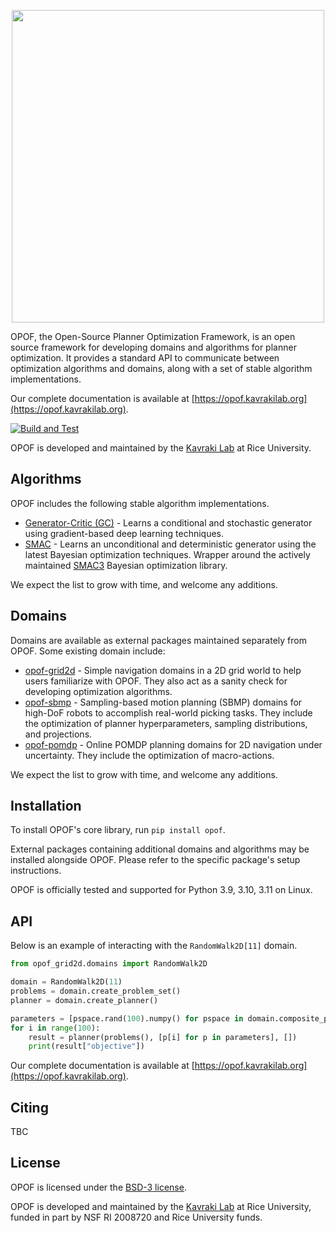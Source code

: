 <p align="center">
    <img src="https://github.com/opoframework/opof/blob/master/docs/_static/img/banner.svg?raw=true" width="500px"/>
</p>

OPOF, the Open-Source Planner Optimization Framework, is an open source framework for developing domains and algorithms for planner optimization. It provides a standard API to communicate between optimization algorithms and domains, along with a set of stable algorithm implementations. 

Our complete documentation is available at [https://opof.kavrakilab.org](https://opof.kavrakilab.org).

[![Build and Test](https://github.com/opoframework/opof/actions/workflows/build_and_test.yml/badge.svg)](https://github.com/opoframework/opof/actions/workflows/build_and_test.yml)

OPOF is developed and maintained by the [Kavraki Lab](https://kavrakilab.org) at Rice University.

## Algorithms

OPOF includes the following stable algorithm implementations. 

* [Generator-Critic (GC)](https://opof.kavrakilab.org/algorithms/GC.html) - Learns a conditional and stochastic generator using gradient-based deep learning techniques.
* [SMAC](https://opof.kavrakilab.org/algorithms/SMAC.html) - Learns an unconditional and deterministic generator using the latest Bayesian optimization techniques. Wrapper around the actively maintained [SMAC3](https://github.com/automl/SMAC3) Bayesian optimization library. 

We expect the list to grow with time, and welcome any additions.

## Domains

Domains are available as external packages maintained separately from OPOF. Some existing domain include:

* [opof-grid2d](https://github.com/opoframework/opof-grid2d) - Simple navigation domains in a 2D grid world to help users familiarize with OPOF. They also act as a sanity check for developing optimization algorithms.
* [opof-sbmp](https://github.com/opoframework/opof-sbmp) - Sampling-based motion planning (SBMP) domains for high-DoF robots to accomplish real-world picking tasks. They include the optimization of planner hyperparameters, sampling distributions, and projections.
* [opof-pomdp](https://github.com/opoframework/opof-pomdp) - Online POMDP planning domains for 2D navigation under uncertainty. They include the optimization of macro-actions.

We expect the list to grow with time, and welcome any additions.

## Installation

To install OPOF's core library, run `pip install opof`.

External packages containing additional domains and algorithms may be installed alongside OPOF. Please refer to the specific package's setup instructions.

OPOF is officially tested and supported for Python 3.9, 3.10, 3.11 on Linux.

## API
Below is an example of interacting with the `RandomWalk2D[11]` domain. 

```python
from opof_grid2d.domains import RandomWalk2D

domain = RandomWalk2D(11)
problems = domain.create_problem_set()
planner = domain.create_planner()

parameters = [pspace.rand(100).numpy() for pspace in domain.composite_parameter_space()]
for i in range(100):
    result = planner(problems(), [p[i] for p in parameters], [])
    print(result["objective"])
```

Our complete documentation is available at [https://opof.kavrakilab.org](https://opof.kavrakilab.org).

## Citing
TBC

## License

OPOF is licensed under the [BSD-3 license](https://github.com/opoframework/opof/blob/master/LICENSE.md).

OPOF is developed and maintained by the [Kavraki Lab](https://www.kavrakilab.org/) at Rice University, funded in part by NSF RI 2008720 and Rice University funds.
